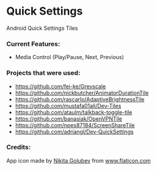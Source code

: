 # Quick Settings
Android Quick Settings Tiles

### Current Features:
 - Media Control (Play/Pause, Next, Previous)

### Projects that were used:
 - https://github.com/fei-ke/Greyscale
 - https://github.com/nickbutcher/AnimatorDurationTile
 - https://github.com/rascarlo/AdaptiveBrightnessTile
 - https://github.com/mustafa01ali/Dev-Tiles
 - https://github.com/ataulm/talkback-toggle-tile
 - https://github.com/banasiak/OpenVPNTile
 - https://github.com/npes87184/ScreenShareTile
 - https://github.com/adriangl/Dev-QuickSettings

### Credits:
App icon made by <a href="https://www.flaticon.com/authors/nikita-golubev" title="Nikita Golubev">Nikita Golubev</a> from <a href="https://www.flaticon.com/" title="Flaticon"> www.flaticon.com</a>
